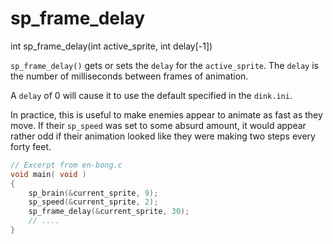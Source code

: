 # sp_frame_delay

<Prototype>int sp_frame_delay(int active_sprite, int delay[-1])</Prototype>

`sp_frame_delay()` gets or sets the `delay` for the `active_sprite`. The `delay` is the number of milliseconds between frames of animation.

A `delay` of 0 will cause it to use the default specified in the `dink.ini`.

In practice, this is useful to make enemies appear to animate as fast as they move. If their `sp_speed` was set to some absurd amount, it would appear rather odd if their animation looked like they were making two steps every forty feet.

```c
// Excerpt from en-bong.c
void main( void )
{
    sp_brain(&current_sprite, 9);
    sp_speed(&current_sprite, 2);
    sp_frame_delay(&current_sprite, 30);
    // ....
}
```
